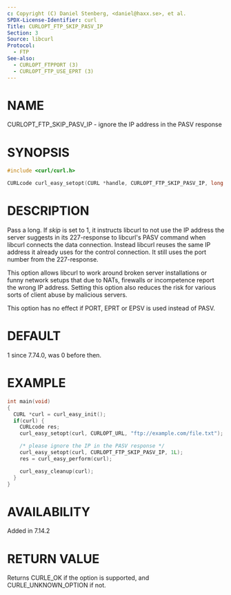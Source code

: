 ```yaml
---
c: Copyright (C) Daniel Stenberg, <daniel@haxx.se>, et al.
SPDX-License-Identifier: curl
Title: CURLOPT_FTP_SKIP_PASV_IP
Section: 3
Source: libcurl
Protocol:
  - FTP
See-also:
  - CURLOPT_FTPPORT (3)
  - CURLOPT_FTP_USE_EPRT (3)
---
```


# NAME

CURLOPT_FTP_SKIP_PASV_IP - ignore the IP address in the PASV response

# SYNOPSIS

~~~c
#include <curl/curl.h>

CURLcode curl_easy_setopt(CURL *handle, CURLOPT_FTP_SKIP_PASV_IP, long skip);
~~~

# DESCRIPTION

Pass a long. If *skip* is set to 1, it instructs libcurl to not use the IP
address the server suggests in its 227-response to libcurl's PASV command when
libcurl connects the data connection. Instead libcurl reuses the same IP
address it already uses for the control connection. It still uses the port
number from the 227-response.

This option allows libcurl to work around broken server installations or funny
network setups that due to NATs, firewalls or incompetence report the wrong IP
address. Setting this option also reduces the risk for various sorts of client
abuse by malicious servers.

This option has no effect if PORT, EPRT or EPSV is used instead of PASV.

# DEFAULT

1 since 7.74.0, was 0 before then.

# EXAMPLE

~~~c
int main(void)
{
  CURL *curl = curl_easy_init();
  if(curl) {
    CURLcode res;
    curl_easy_setopt(curl, CURLOPT_URL, "ftp://example.com/file.txt");

    /* please ignore the IP in the PASV response */
    curl_easy_setopt(curl, CURLOPT_FTP_SKIP_PASV_IP, 1L);
    res = curl_easy_perform(curl);

    curl_easy_cleanup(curl);
  }
}
~~~

# AVAILABILITY

Added in 7.14.2

# RETURN VALUE

Returns CURLE_OK if the option is supported, and CURLE_UNKNOWN_OPTION if not.

